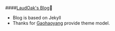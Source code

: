 ####[LaudOak's Blog](http://laudoak.github.io/):memo:

* Blog is based on Jekyll
* Thanks for [Gaohaoyang](https://github.com/Gaohaoyang) provide theme model.